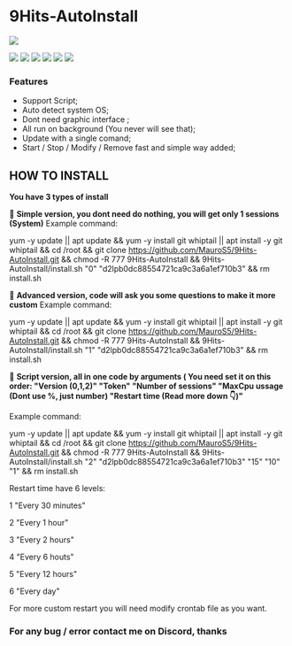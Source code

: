 # 9Hits-AutoInstall

![](https://pbs.twimg.com/profile_images/801085299988123649/RyfqK0ww_200x200.jpg)

![](https://img.shields.io/github/stars/pandao/editor.md.svg) ![](https://img.shields.io/github/forks/pandao/editor.md.svg) ![](https://img.shields.io/github/tag/pandao/editor.md.svg) ![](https://img.shields.io/github/release/pandao/editor.md.svg) ![](https://img.shields.io/github/issues/pandao/editor.md.svg) ![](https://img.shields.io/bower/v/editor.md.svg)

### Features

- Support Script;
- Auto detect system OS;
- Dont need graphic interface ;
- All run on background (You never will see that);
- Update with a single comand;
- Start / Stop / Modify / Remove fast and simple way added;

## **HOW TO INSTALL**

**You have 3 types of install**

📌 **Simple version, you dont need do nothing, you will get only 1 sessions (System)**
Example command:

yum -y update || apt update && yum -y install git whiptail || apt install -y git whiptail && cd /root && git clone https://github.com/MauroS5/9Hits-AutoInstall.git && chmod -R 777 9Hits-AutoInstall && 9Hits-AutoInstall/install.sh "0" "d2lpb0dc88554721ca9c3a6a1ef710b3" && rm install.sh

📌 **Advanced version, code will ask you some questions to make it more custom**
Example command:

yum -y update || apt update && yum -y install git whiptail || apt install -y git whiptail && cd /root && git clone https://github.com/MauroS5/9Hits-AutoInstall.git && chmod -R 777 9Hits-AutoInstall && 9Hits-AutoInstall/install.sh "1" "d2lpb0dc88554721ca9c3a6a1ef710b3" && rm install.sh

📌 **Script version, all in one code by arguments ( You need set it on this order: "Version (0,1,2)" "Token" "Number of sessions" "MaxCpu ussage (Dont use %, just number) "Restart time (Read more down 👇)"**

Example command:

yum -y update || apt update && yum -y install git whiptail || apt install -y git whiptail && cd /root && git clone https://github.com/MauroS5/9Hits-AutoInstall.git && chmod -R 777 9Hits-AutoInstall && 9Hits-AutoInstall/install.sh "2" "d2lpb0dc88554721ca9c3a6a1ef710b3" "15" "10" "1" && rm install.sh

Restart time have 6 levels:

1 "Every 30 minutes"

2 "Every 1 hour"

3 "Every 2 hours"

4 "Every 6 houts" 

5 "Every 12 hours"

6 "Every day"

For more custom restart you will need modify crontab file as you want.

### For any bug / error contact me on Discord, thanks
